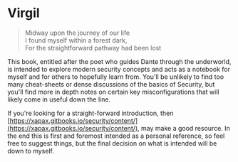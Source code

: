 # Virgil

> Midway upon the journey of our life  
>   I found myself within a forest dark,  
>   For the straightforward pathway had been lost

This book, entitled after the poet who guides Dante through the underworld, is intended to explore modern security concepts and acts as a notebook for myself and for others to hopefully learn from.  You'll be unlikely to find too many cheat-sheets or dense discussions of the basics of Security, but you'll find more in depth notes on certain key misconfigurations that will likely come in useful down the line.

If you're looking for a straight-forward introduction, then [https://xapax.gitbooks.io/security/content/](https://xapax.gitbooks.io/security/content/), may make a good resource.  In the end this is first and foremost intended as a personal reference, so feel free to suggest things, but the final decision on what is intended will be down to myself.

